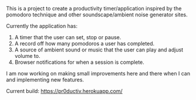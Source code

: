 This is a project to create a productivity timer/application inspired by the pomodoro technique and other soundscape/ambient noise generator sites.  

Currently the application has: 
1. A timer that the user can set, stop or pause. 
2. A record off how many pomodoros a user has completed. 
3. A source of ambient sound or music that the user can play and adjust volume to. 
4. Browser notifications for when a session is complete. 

I am now working on making small improvements here and there when I can and implementing new features. 

Current build: https://pr0ductiv.herokuapp.com/


